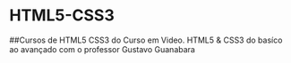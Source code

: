 # HTML5-CSS3
##Cursos de HTML5 CSS3 do Curso em Video.
HTML5 & CSS3 do basíco ao avançado com o professor Gustavo Guanabara
